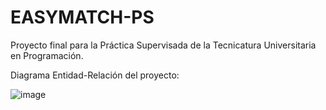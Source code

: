 # EASYMATCH-PS
Proyecto final para la Práctica Supervisada de la Tecnicatura Universitaria en Programación.

Diagrama Entidad-Relación del proyecto:

![image](https://user-images.githubusercontent.com/69583434/176792030-8530f14e-886f-4e9b-9ea0-178470da4774.png)
